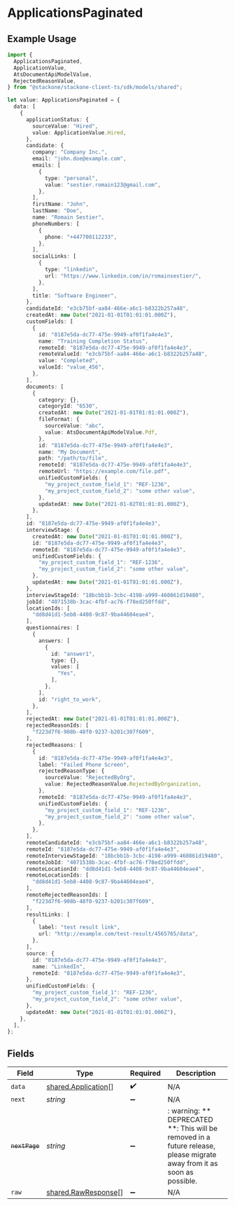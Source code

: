# ApplicationsPaginated

## Example Usage

```typescript
import {
  ApplicationsPaginated,
  ApplicationValue,
  AtsDocumentApiModelValue,
  RejectedReasonValue,
} from "@stackone/stackone-client-ts/sdk/models/shared";

let value: ApplicationsPaginated = {
  data: [
    {
      applicationStatus: {
        sourceValue: "Hired",
        value: ApplicationValue.Hired,
      },
      candidate: {
        company: "Company Inc.",
        email: "john.doe@example.com",
        emails: [
          {
            type: "personal",
            value: "sestier.romain123@gmail.com",
          },
        ],
        firstName: "John",
        lastName: "Doe",
        name: "Romain Sestier",
        phoneNumbers: [
          {
            phone: "+447700112233",
          },
        ],
        socialLinks: [
          {
            type: "linkedin",
            url: "https://www.linkedin.com/in/romainsestier/",
          },
        ],
        title: "Software Engineer",
      },
      candidateId: "e3cb75bf-aa84-466e-a6c1-b8322b257a48",
      createdAt: new Date("2021-01-01T01:01:01.000Z"),
      customFields: [
        {
          id: "8187e5da-dc77-475e-9949-af0f1fa4e4e3",
          name: "Training Completion Status",
          remoteId: "8187e5da-dc77-475e-9949-af0f1fa4e4e3",
          remoteValueId: "e3cb75bf-aa84-466e-a6c1-b8322b257a48",
          value: "Completed",
          valueId: "value_456",
        },
      ],
      documents: [
        {
          category: {},
          categoryId: "6530",
          createdAt: new Date("2021-01-01T01:01:01.000Z"),
          fileFormat: {
            sourceValue: "abc",
            value: AtsDocumentApiModelValue.Pdf,
          },
          id: "8187e5da-dc77-475e-9949-af0f1fa4e4e3",
          name: "My Document",
          path: "/path/to/file",
          remoteId: "8187e5da-dc77-475e-9949-af0f1fa4e4e3",
          remoteUrl: "https://example.com/file.pdf",
          unifiedCustomFields: {
            "my_project_custom_field_1": "REF-1236",
            "my_project_custom_field_2": "some other value",
          },
          updatedAt: new Date("2021-01-02T01:01:01.000Z"),
        },
      ],
      id: "8187e5da-dc77-475e-9949-af0f1fa4e4e3",
      interviewStage: {
        createdAt: new Date("2021-01-01T01:01:01.000Z"),
        id: "8187e5da-dc77-475e-9949-af0f1fa4e4e3",
        remoteId: "8187e5da-dc77-475e-9949-af0f1fa4e4e3",
        unifiedCustomFields: {
          "my_project_custom_field_1": "REF-1236",
          "my_project_custom_field_2": "some other value",
        },
        updatedAt: new Date("2021-01-01T01:01:01.000Z"),
      },
      interviewStageId: "18bcbb1b-3cbc-4198-a999-460861d19480",
      jobId: "4071538b-3cac-4fbf-ac76-f78ed250ffdd",
      locationIds: [
        "dd8d41d1-5eb8-4408-9c87-9ba44604eae4",
      ],
      questionnaires: [
        {
          answers: [
            {
              id: "answer1",
              type: {},
              values: [
                "Yes",
              ],
            },
          ],
          id: "right_to_work",
        },
      ],
      rejectedAt: new Date("2021-01-01T01:01:01.000Z"),
      rejectedReasonIds: [
        "f223d7f6-908b-48f0-9237-b201c307f609",
      ],
      rejectedReasons: [
        {
          id: "8187e5da-dc77-475e-9949-af0f1fa4e4e3",
          label: "Failed Phone Screen",
          rejectedReasonType: {
            sourceValue: "RejectedByOrg",
            value: RejectedReasonValue.RejectedByOrganization,
          },
          remoteId: "8187e5da-dc77-475e-9949-af0f1fa4e4e3",
          unifiedCustomFields: {
            "my_project_custom_field_1": "REF-1236",
            "my_project_custom_field_2": "some other value",
          },
        },
      ],
      remoteCandidateId: "e3cb75bf-aa84-466e-a6c1-b8322b257a48",
      remoteId: "8187e5da-dc77-475e-9949-af0f1fa4e4e3",
      remoteInterviewStageId: "18bcbb1b-3cbc-4198-a999-460861d19480",
      remoteJobId: "4071538b-3cac-4fbf-ac76-f78ed250ffdd",
      remoteLocationId: "dd8d41d1-5eb8-4408-9c87-9ba44604eae4",
      remoteLocationIds: [
        "dd8d41d1-5eb8-4408-9c87-9ba44604eae4",
      ],
      remoteRejectedReasonIds: [
        "f223d7f6-908b-48f0-9237-b201c307f609",
      ],
      resultLinks: [
        {
          label: "test result link",
          url: "http://example.com/test-result/4565765/data",
        },
      ],
      source: {
        id: "8187e5da-dc77-475e-9949-af0f1fa4e4e3",
        name: "LinkedIn",
        remoteId: "8187e5da-dc77-475e-9949-af0f1fa4e4e3",
      },
      unifiedCustomFields: {
        "my_project_custom_field_1": "REF-1236",
        "my_project_custom_field_2": "some other value",
      },
      updatedAt: new Date("2021-01-01T01:01:01.000Z"),
    },
  ],
};
```

## Fields

| Field                                                                                                                   | Type                                                                                                                    | Required                                                                                                                | Description                                                                                                             |
| ----------------------------------------------------------------------------------------------------------------------- | ----------------------------------------------------------------------------------------------------------------------- | ----------------------------------------------------------------------------------------------------------------------- | ----------------------------------------------------------------------------------------------------------------------- |
| `data`                                                                                                                  | [shared.Application](../../../sdk/models/shared/application.md)[]                                                       | :heavy_check_mark:                                                                                                      | N/A                                                                                                                     |
| `next`                                                                                                                  | *string*                                                                                                                | :heavy_minus_sign:                                                                                                      | N/A                                                                                                                     |
| ~~`nextPage`~~                                                                                                          | *string*                                                                                                                | :heavy_minus_sign:                                                                                                      | : warning: ** DEPRECATED **: This will be removed in a future release, please migrate away from it as soon as possible. |
| `raw`                                                                                                                   | [shared.RawResponse](../../../sdk/models/shared/rawresponse.md)[]                                                       | :heavy_minus_sign:                                                                                                      | N/A                                                                                                                     |